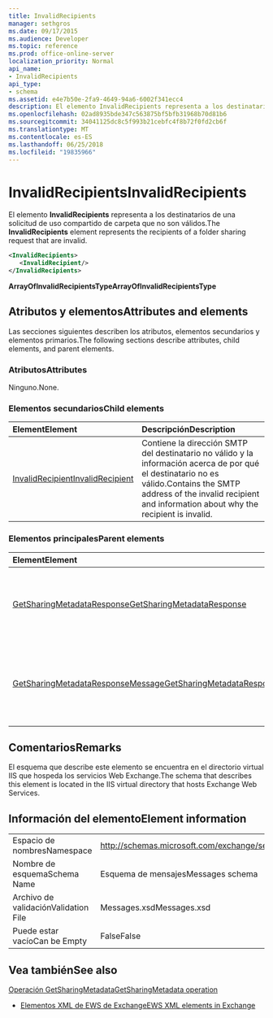 ```yaml
---
title: InvalidRecipients
manager: sethgros
ms.date: 09/17/2015
ms.audience: Developer
ms.topic: reference
ms.prod: office-online-server
localization_priority: Normal
api_name:
- InvalidRecipients
api_type:
- schema
ms.assetid: e4e7b50e-2fa9-4649-94a6-6002f341ecc4
description: El elemento InvalidRecipients representa a los destinatarios de una solicitud de uso compartido de carpeta que no son válidos.
ms.openlocfilehash: 02ad8935bde347c563875bf5bfb31968b70d81b6
ms.sourcegitcommit: 34041125dc8c5f993b21cebfc4f8b72f0fd2cb6f
ms.translationtype: MT
ms.contentlocale: es-ES
ms.lasthandoff: 06/25/2018
ms.locfileid: "19835966"
---
```

# <a name="invalidrecipients"></a><span data-ttu-id="190fc-103">InvalidRecipients</span><span class="sxs-lookup"><span data-stu-id="190fc-103">InvalidRecipients</span></span>

<span data-ttu-id="190fc-104">El elemento **InvalidRecipients** representa a los destinatarios de una solicitud de uso compartido de carpeta que no son válidos.</span><span class="sxs-lookup"><span data-stu-id="190fc-104">The **InvalidRecipients** element represents the recipients of a folder sharing request that are invalid.</span></span> 
  
```XML
<InvalidRecipients>
   <InvalidRecipient/>
</InvalidRecipients>
```

 <span data-ttu-id="190fc-105">**ArrayOfInvalidRecipientsType**</span><span class="sxs-lookup"><span data-stu-id="190fc-105">**ArrayOfInvalidRecipientsType**</span></span>
## <a name="attributes-and-elements"></a><span data-ttu-id="190fc-106">Atributos y elementos</span><span class="sxs-lookup"><span data-stu-id="190fc-106">Attributes and elements</span></span>

<span data-ttu-id="190fc-107">Las secciones siguientes describen los atributos, elementos secundarios y elementos primarios.</span><span class="sxs-lookup"><span data-stu-id="190fc-107">The following sections describe attributes, child elements, and parent elements.</span></span>
  
### <a name="attributes"></a><span data-ttu-id="190fc-108">Atributos</span><span class="sxs-lookup"><span data-stu-id="190fc-108">Attributes</span></span>

<span data-ttu-id="190fc-109">Ninguno.</span><span class="sxs-lookup"><span data-stu-id="190fc-109">None.</span></span>
  
### <a name="child-elements"></a><span data-ttu-id="190fc-110">Elementos secundarios</span><span class="sxs-lookup"><span data-stu-id="190fc-110">Child elements</span></span>

|<span data-ttu-id="190fc-111">**Element**</span><span class="sxs-lookup"><span data-stu-id="190fc-111">**Element**</span></span>|<span data-ttu-id="190fc-112">**Descripción**</span><span class="sxs-lookup"><span data-stu-id="190fc-112">**Description**</span></span>|
|:-----|:-----|
|[<span data-ttu-id="190fc-113">InvalidRecipient</span><span class="sxs-lookup"><span data-stu-id="190fc-113">InvalidRecipient</span></span>](invalidrecipient.md) <br/> |<span data-ttu-id="190fc-114">Contiene la dirección SMTP del destinatario no válido y la información acerca de por qué el destinatario no es válido.</span><span class="sxs-lookup"><span data-stu-id="190fc-114">Contains the SMTP address of the invalid recipient and information about why the recipient is invalid.</span></span>  <br/> |
   
### <a name="parent-elements"></a><span data-ttu-id="190fc-115">Elementos principales</span><span class="sxs-lookup"><span data-stu-id="190fc-115">Parent elements</span></span>

|<span data-ttu-id="190fc-116">**Element**</span><span class="sxs-lookup"><span data-stu-id="190fc-116">**Element**</span></span>|<span data-ttu-id="190fc-117">**Descripción**</span><span class="sxs-lookup"><span data-stu-id="190fc-117">**Description**</span></span>|
|:-----|:-----|
|[<span data-ttu-id="190fc-118">GetSharingMetadataResponse</span><span class="sxs-lookup"><span data-stu-id="190fc-118">GetSharingMetadataResponse</span></span>](getsharingmetadataresponse.md) <br/> |<span data-ttu-id="190fc-119">Define una respuesta a una solicitud de [operación GetSharingMetadata](getsharingmetadata-operation.md) .</span><span class="sxs-lookup"><span data-stu-id="190fc-119">Defines a response to a [GetSharingMetadata operation](getsharingmetadata-operation.md) request.</span></span>  <br/> |
|[<span data-ttu-id="190fc-120">GetSharingMetadataResponseMessage</span><span class="sxs-lookup"><span data-stu-id="190fc-120">GetSharingMetadataResponseMessage</span></span>](getsharingmetadataresponsemessage.md) <br/> |<span data-ttu-id="190fc-121">Contiene el estado y el resultado de una única solicitud de [operación GetSharingMetadata](getsharingmetadata-operation.md) .</span><span class="sxs-lookup"><span data-stu-id="190fc-121">Contains the status and result of a single [GetSharingMetadata operation](getsharingmetadata-operation.md) request.</span></span>  <br/> |
   
## <a name="remarks"></a><span data-ttu-id="190fc-122">Comentarios</span><span class="sxs-lookup"><span data-stu-id="190fc-122">Remarks</span></span>

<span data-ttu-id="190fc-123">El esquema que describe este elemento se encuentra en el directorio virtual IIS que hospeda los servicios Web Exchange.</span><span class="sxs-lookup"><span data-stu-id="190fc-123">The schema that describes this element is located in the IIS virtual directory that hosts Exchange Web Services.</span></span>
  
## <a name="element-information"></a><span data-ttu-id="190fc-124">Información del elemento</span><span class="sxs-lookup"><span data-stu-id="190fc-124">Element information</span></span>

|||
|:-----|:-----|
|<span data-ttu-id="190fc-125">Espacio de nombres</span><span class="sxs-lookup"><span data-stu-id="190fc-125">Namespace</span></span>  <br/> |http://schemas.microsoft.com/exchange/services/2006/messages  <br/> |
|<span data-ttu-id="190fc-126">Nombre de esquema</span><span class="sxs-lookup"><span data-stu-id="190fc-126">Schema Name</span></span>  <br/> |<span data-ttu-id="190fc-127">Esquema de mensajes</span><span class="sxs-lookup"><span data-stu-id="190fc-127">Messages schema</span></span>  <br/> |
|<span data-ttu-id="190fc-128">Archivo de validación</span><span class="sxs-lookup"><span data-stu-id="190fc-128">Validation File</span></span>  <br/> |<span data-ttu-id="190fc-129">Messages.xsd</span><span class="sxs-lookup"><span data-stu-id="190fc-129">Messages.xsd</span></span>  <br/> |
|<span data-ttu-id="190fc-130">Puede estar vacío</span><span class="sxs-lookup"><span data-stu-id="190fc-130">Can be Empty</span></span>  <br/> |<span data-ttu-id="190fc-131">False</span><span class="sxs-lookup"><span data-stu-id="190fc-131">False</span></span>  <br/> |
   
## <a name="see-also"></a><span data-ttu-id="190fc-132">Vea también</span><span class="sxs-lookup"><span data-stu-id="190fc-132">See also</span></span>



[<span data-ttu-id="190fc-133">Operación GetSharingMetadata</span><span class="sxs-lookup"><span data-stu-id="190fc-133">GetSharingMetadata operation</span></span>](getsharingmetadata-operation.md)


- [<span data-ttu-id="190fc-134">Elementos XML de EWS de Exchange</span><span class="sxs-lookup"><span data-stu-id="190fc-134">EWS XML elements in Exchange</span></span>](ews-xml-elements-in-exchange.md)


